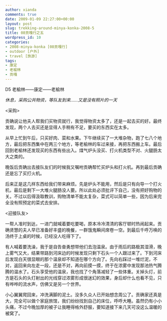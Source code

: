 ```yaml
---
author: xianda
comments: true
date: 2009-01-09 22:27:00+00:00
layout: post
slug: trekking-around-minya-konka-2008-5
title: 08贡嘎行之五
wordpress_id: 10
categories:
- 2008-minya-konka [08贡嘎行]
- outdoor [户外]
- travel [旅游]
tags:
- 康定
- 老榆林
- 贡嘎
---
```


D5 老榆林——康定——老榆林



_休息，采购公共物资，等队友到来……又是没有照片的一天_



<采购>



贡确说让他夫人帮我们买物资就行，我觉得物资太多了，还是一起去买的好。最终发现，两个人去买还是显得人手稍有不足，要买的东西实在太多。



从早上忙到午后，只买好肉、菜和水果。下午继续买了一大堆杂物，跑了七八个地方，最后把东西集中在两三个地方，等老榆林的车过来接，再把东西搬上车。最后回到老榆林还发现买的东西有些出入。煤气炉头没买、打火机类型不对、火腿肠太大之类的。



晚饭后贡确出去接队友们的时候我又嘱咐贡确帮忙买炉头和打火机。再到最后贡确还是忘了买打火机。



后来正是这几样东西给我们带来麻烦。先是炉头不能用，然后是只有向导一个打火机，最后是剩下一大堆火腿肠没人要。所以此处必须批评下自己，没有把好购物的关。不过以后得汲取教训，购物清单不能太复杂，菜式可以简单一些，因为后来完全没有照预定的菜式去安排。

<!-- more -->

<迎接队友>



一帮人准时到达，一进门就喊着要吃要喝，原本冷冷清清的客厅顿时热闹起来。贡确贤慧的夫人早已准备好丰盛的晚餐，一群饿鬼瞬间席卷一空。到最后千呼万唤的汤终于上桌的时候，已经没人吃得下了。



有人喊着要洗澡，我于是自告奋勇想带他们去泡温泉。由于雨后的路极其湿滑，晚上雾气又大，结果带路到河床边的时候发现只剩下石头一个人跟过来了。下到河床后发现白天很显眼的那个温泉却不知道在哪个方向了。先向右踩过一堆烂泥，不对，返回来向左走一段，还是不对，再向前摸一摸，终于在浓雾中发现那池热气腾腾的温水了。石头享受他的温泉，我也找了个角落减轻了一些体重。关掉头灯，前方是石头的头灯射出的光线穿过浓雾形成很迷幻的效果，身后却什么也看不见，只有哗哗的流水声，仿佛又是另一个世界。



小心翼翼爬回来，冲洗满脚的泥土。没多久众人已开始想念周公了。贡确家还真是大，完全可以做个家庭旅馆，我们纷纷找到自己的床位，呼呼大睡。虽然仍有小小头痛，不过今晚加厚的被子让我睡得格外舒服，要知道接下来几天可没这么温暖的被窝了。

